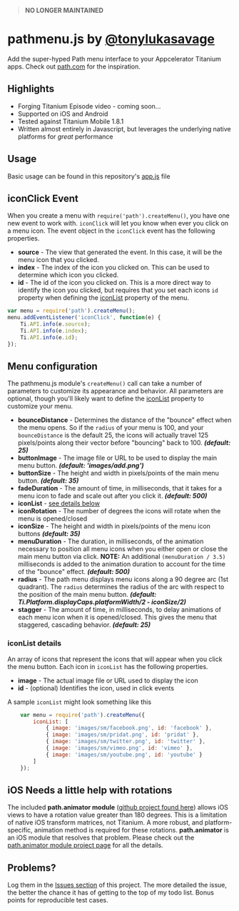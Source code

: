> **NO LONGER MAINTAINED**

# pathmenu.js by [@tonylukasavage](http://twitter.com/#!/tonylukasavage)

Add the super-hyped Path menu interface to your Appcelerator Titanium apps. Check out [path.com](http://path.com) for the inspiration.

## Highlights

* Forging Titanium Episode video - coming soon...
* Supported on iOS and Android
* Tested against Titanium Mobile 1.8.1
* Written almost entirely in Javascript, but leverages the underlying native platforms for _great_ performance

## Usage

Basic usage can be found in this repository's [app.js](https://github.com/tonylukasavage/pathmenu.js/blob/master/Resources/app.js) file

## iconClick Event

When you create a menu with `require('path').createMenu()`, you have one new event to work with. `iconClick` will let you know when ever you click on a menu icon. The event object in the `iconClick` event has the following properties.

* **source** - The view that generated the event. In this case, it will be the menu icon that you clicked.
* **index** - The index of the icon you clicked on. This can be used to determine which icon you clicked.
* **id** - The id of the icon you clicked on. This is a more direct way to identify the icon you clicked, but requires that you set each icons `id` property when defining the <a href="#iconList">iconList</a> property of the menu.

```javascript
var menu = require('path').createMenu();
menu.addEventListener('iconClick', function(e) {
    Ti.API.info(e.source);
	Ti.API.info(e.index);
	Ti.API.info(e.id);
});
```

## Menu configuration

The pathmenu.js module's `createMenu()` call can take a number of parameters to customize its appearance and behavior. All parameters are optional, though you'll likely want to define the <a href="#iconList">iconList</a> property to customize your menu. 

* **bounceDistance** - Determines the distance of the "bounce" effect when the menu opens. So if the `radius` of your menu is 100, and your `bounceDistance` is the default 25, the icons will actually travel 125 pixels/points along their vector before "bouncing" back to 100. **_(default: 25)_** 
* **buttonImage** - The image file or URL to be used to display the main menu button. **_(default: 'images/add.png')_**
* **buttonSize** - The height and width in pixels/points of the main menu button. **_(default: 35)_**
* **fadeDuration** - The amount of time, in milliseconds, that it takes for a menu icon to fade and scale out after you click it. **_(default: 500)_**
* **iconList** - <a href="#iconList">see details below</a>
* **iconRotation** - The number of degrees the icons will rotate when the menu is opened/closed
* **iconSize** - The height and width in pixels/points of the menu icon buttons **_(default: 35)_**
* **menuDuration** - The duration, in milliseconds, of the animation necessary to position all menu icons when you either open or close the main menu button via click. **NOTE:** An additional `(menuDuration / 3.5)` milliseconds is added to the animation duration to account for the time of the "bounce" effect. **_(default: 500)_**
* **radius** - The path menu displays menu icons along a 90 degree arc (1st quadrant). The `radius` determines the radius of the arc with respect to the position of the main menu button. **_(default: Ti.Platform.displayCaps.platformWidth/2 - iconSize/2)_**
* **stagger** - The amount of time, in milliseconds, to delay animations of each menu icon when it is opened/closed. This gives the menu that staggered, cascading behavior. **_(default: 25)_**


### iconList details<a name="iconList">&nbsp;</a>

An array of icons that represent the icons that will appear when you click the menu button. Each icon in `iconList` has the following properties.

* **image** - The actual image file or URL used to display the icon
* **id** - (optional) Identifies the icon, used in click events
       
A sample `iconList` might look something like this

```javascript
    var menu = require('path').createMenu({
        iconList: [
          	{ image: 'images/sm/facebook.png', id: 'facebook' },
        	{ image: 'images/sm/pridat.png', id: 'pridat' },
        	{ image: 'images/sm/twitter.png', id: 'twitter' },
        	{ image: 'images/sm/vimeo.png', id: 'vimeo' },
        	{ image: 'images/sm/youtube.png', id: 'youtube' }
        ]
    });
```

## iOS Needs a little help with rotations

The included **path.animator module** ([github project found here](https://github.com/tonylukasavage/path.animator)) allows iOS views to have a rotation value greater than 180 degrees. This is a limitation of native iOS transform matrices, not Titanium. A more robust, and platform-specific, animation method is required for these rotations. **path.animator** is an iOS module that resolves that problem. Please check out the [path.animator module project page](https://github.com/tonylukasavage/path.animator) for all the details. 

## Problems?

Log them in the [Issues section](https://github.com/tonylukasavage/pathmenu.js/issues?milestone=2&sort=created&direction=desc&state=open) of this project. The more detailed the issue, the better the chance it has of getting to the top of my todo list. Bonus points for reproducible test cases.
